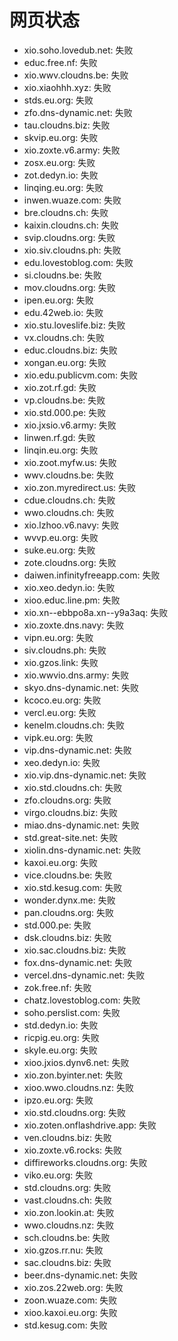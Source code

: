 # 网页状态
- xio.soho.lovedub.net: 失败
- educ.free.nf: 失败
- xio.wwv.cloudns.be: 失败
- xio.xiaohhh.xyz: 失败
- stds.eu.org: 失败
- zfo.dns-dynamic.net: 失败
- tau.cloudns.biz: 失败
- skvip.eu.org: 失败
- xio.zoxte.v6.army: 失败
- zosx.eu.org: 失败
- zot.dedyn.io: 失败
- linqing.eu.org: 失败
- inwen.wuaze.com: 失败
- bre.cloudns.ch: 失败
- kaixin.cloudns.ch: 失败
- svip.cloudns.org: 失败
- xio.siv.cloudns.ph: 失败
- edu.lovestoblog.com: 失败
- si.cloudns.be: 失败
- mov.cloudns.org: 失败
- ipen.eu.org: 失败
- edu.42web.io: 失败
- xio.stu.loveslife.biz: 失败
- vx.cloudns.ch: 失败
- educ.cloudns.biz: 失败
- xongan.eu.org: 失败
- xio.edu.publicvm.com: 失败
- xio.zot.rf.gd: 失败
- vp.cloudns.be: 失败
- xio.std.000.pe: 失败
- xio.jxsio.v6.army: 失败
- linwen.rf.gd: 失败
- linqin.eu.org: 失败
- xio.zoot.myfw.us: 失败
- wwv.cloudns.be: 失败
- xio.zon.myredirect.us: 失败
- cdue.cloudns.ch: 失败
- wwo.cloudns.ch: 失败
- xio.lzhoo.v6.navy: 失败
- wvvp.eu.org: 失败
- suke.eu.org: 失败
- zote.cloudns.org: 失败
- daiwen.infinityfreeapp.com: 失败
- xio.xeo.dedyn.io: 失败
- xioo.educ.line.pm: 失败
- xio.xn--ebbpo8a.xn--y9a3aq: 失败
- xio.zoxte.dns.navy: 失败
- vipn.eu.org: 失败
- siv.cloudns.ph: 失败
- xio.gzos.link: 失败
- xio.wwvio.dns.army: 失败
- skyo.dns-dynamic.net: 失败
- kcoco.eu.org: 失败
- vercl.eu.org: 失败
- kenelm.cloudns.ch: 失败
- vipk.eu.org: 失败
- vip.dns-dynamic.net: 失败
- xeo.dedyn.io: 失败
- xio.vip.dns-dynamic.net: 失败
- xio.std.cloudns.ch: 失败
- zfo.cloudns.org: 失败
- virgo.cloudns.biz: 失败
- miao.dns-dynamic.net: 失败
- std.great-site.net: 失败
- xiolin.dns-dynamic.net: 失败
- kaxoi.eu.org: 失败
- vice.cloudns.be: 失败
- xio.std.kesug.com: 失败
- wonder.dynx.me: 失败
- pan.cloudns.org: 失败
- std.000.pe: 失败
- dsk.cloudns.biz: 失败
- xio.sac.cloudns.biz: 失败
- fox.dns-dynamic.net: 失败
- vercel.dns-dynamic.net: 失败
- zok.free.nf: 失败
- chatz.lovestoblog.com: 失败
- soho.perslist.com: 失败
- std.dedyn.io: 失败
- ricpig.eu.org: 失败
- skyle.eu.org: 失败
- xioo.jxios.dynv6.net: 失败
- xio.zon.byinter.net: 失败
- xioo.wwo.cloudns.nz: 失败
- ipzo.eu.org: 失败
- xio.std.cloudns.org: 失败
- xio.zoten.onflashdrive.app: 失败
- ven.cloudns.biz: 失败
- xio.zoxte.v6.rocks: 失败
- diffireworks.cloudns.org: 失败
- viko.eu.org: 失败
- std.cloudns.org: 失败
- vast.cloudns.ch: 失败
- xio.zon.lookin.at: 失败
- wwo.cloudns.nz: 失败
- sch.cloudns.be: 失败
- xio.gzos.rr.nu: 失败
- sac.cloudns.biz: 失败
- beer.dns-dynamic.net: 失败
- xio.zos.22web.org: 失败
- zoon.wuaze.com: 失败
- xioo.kaxoi.eu.org: 失败
- std.kesug.com: 失败
